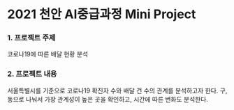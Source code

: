 # 2021 천안 AI중급과정 Mini Project

### 1. 프로젝트 주제
코로나19에 따른 배달 현황 분석

### 2. 프로젝트 내용
서울특별시를 기준으로 코로나19 확진자 수와 배달 건 수의 관계를 분석하고자 한다.
구, 동으로 나눠서 가장 관계성이 높은 곳을 확인하고, 시간에 따른 변화도 분석한다.
